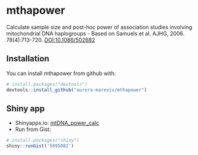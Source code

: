 
<!-- README.md is generated from README.Rmd. Please edit that file -->
mthapower
=========

Calculate sample size and post-hoc power of association studies involving mitochondrial DNA haplogroups - Based on Samuels et al. AJHG, 2006. 78(4):713-720. [DOI:10.1086/502682](https://www.ncbi.nlm.nih.gov/pmc/PMC1424681)

Installation
------------

You can install mthapower from github with:

``` r
# install.packages("devtools")
devtools::install_github("aurora-mareviv/mthapower")
```

Shiny app
---------

-   Shinyapps.io: [mtDNA\_power\_calc](https://aurora.shinyapps.io/mtDNA_power_calc/)
-   Run from Gist:

``` r
# install.packages("shiny")
shiny::runGist('5895082')
```

<!--## Example

This is a basic example which shows you how to solve a common problem:


```r
## basic example code
```

-->
